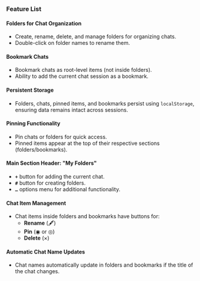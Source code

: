 ### Feature List

#### **Folders for Chat Organization**
- Create, rename, delete, and manage folders for organizing chats.
- Double-click on folder names to rename them.

#### **Bookmark Chats**
- Bookmark chats as root-level items (not inside folders).
- Ability to add the current chat session as a bookmark.

#### **Persistent Storage**
- Folders, chats, pinned items, and bookmarks persist using `localStorage`, ensuring data remains intact across sessions.

#### **Pinning Functionality**
- Pin chats or folders for quick access.
- Pinned items appear at the top of their respective sections (folders/bookmarks).

#### **Main Section Header: "My Folders"**
- **`+`** button for adding the current chat.
- **`#`** button for creating folders.
- **`…`** options menu for additional functionality.

#### **Chat Item Management**
- Chat items inside folders and bookmarks have buttons for:
  - **Rename** (🖋)
  - **Pin** (◉ or ◎)
  - **Delete** (×)

#### **Automatic Chat Name Updates**
- Chat names automatically update in folders and bookmarks if the title of the chat changes.
